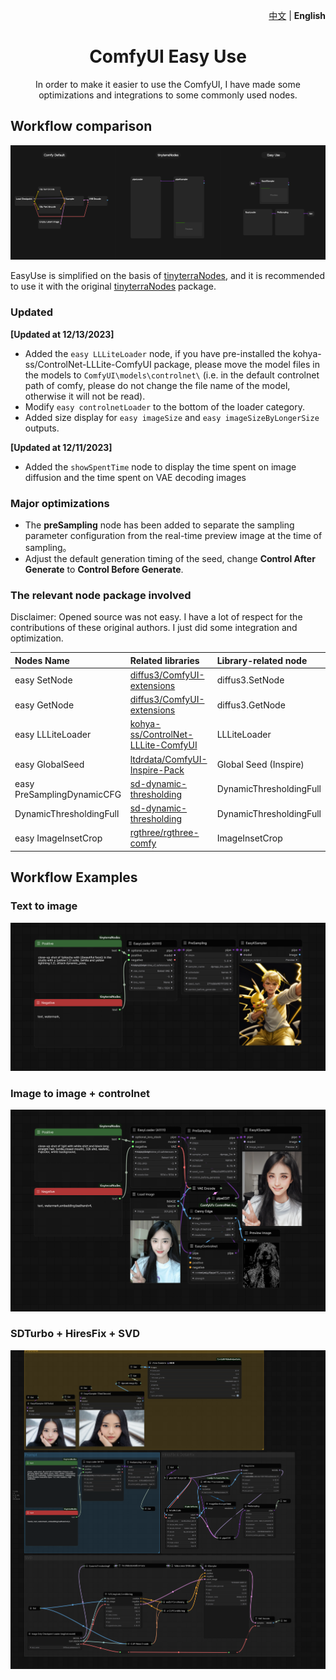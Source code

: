 <p align="right">
   <a href="./README.md">中文</a> | <strong>English</strong>
</p>

<div align="center">

# ComfyUI Easy Use

In order to make it easier to use the ComfyUI, I have made some optimizations and integrations to some commonly used nodes.

[//]: # ([![Bilibili Badge]&#40;https://img.shields.io/badge/使用说明视频-00A1D6?style=for-the-badge&logo=bilibili&logoColor=white&link=https://space.bilibili.com/1840885116&#41;]&#40;https://space.bilibili.com/1840885116&#41;)
</div>

## Workflow comparison

<img src="./docs/workflow_node_compare.png">

EasyUse is simplified on the basis of [tinyterraNodes](https://github.com/TinyTerra/ComfyUI_tinyterraNodes), and it is recommended to use it with the original [tinyterraNodes](https://github.com/TinyTerra/ComfyUI_tinyterraNodes) package.

### Updated

**[Updated at 12/13/2023]**

-  Added the `easy LLLiteLoader` node, if you have pre-installed the kohya-ss/ControlNet-LLLite-ComfyUI package, please move the model files in the models to `ComfyUI\models\controlnet\` (i.e. in the default controlnet path of comfy, please do not change the file name of the model, otherwise it will not be read).
-  Modify `easy controlnetLoader` to the bottom of the loader category.
-  Added size display for `easy imageSize` and `easy imageSizeByLongerSize` outputs.

**[Updated at 12/11/2023]**

-  Added the `showSpentTime` node to display the time spent on image diffusion and the time spent on VAE decoding images

### Major optimizations

- The **preSampling** node has been added to separate the sampling parameter configuration from the real-time preview image at the time of sampling。
- Adjust the default generation timing of the seed, change **Control After Generate** to **Control Before Generate**.

### The relevant node package involved

Disclaimer: Opened source was not easy. I have a lot of respect for the contributions of these original authors. I just did some integration and optimization.

| Nodes Name                 | Related libraries                                                                        | Library-related node              |
|:---------------------------|:----------------------------------------------------------------------------|:----------------------------------|
| easy SetNode               | [diffus3/ComfyUI-extensions](https://github.com/diffus3/ComfyUI-extensions) | diffus3.SetNode                   |
| easy GetNode               | [diffus3/ComfyUI-extensions](https://github.com/diffus3/ComfyUI-extensions) | diffus3.GetNode                   |
| easy LLLiteLoader          | [kohya-ss/ControlNet-LLLite-ComfyUI](https://github.com/kohya-ss/ControlNet-LLLite-ComfyUI) | LLLiteLoader            |
| easy GlobalSeed            | [ltdrdata/ComfyUI-Inspire-Pack](https://github.com/ltdrdata/ComfyUI-Inspire-Pack) | Global Seed (Inspire)             | 
| easy PreSamplingDynamicCFG | [sd-dynamic-thresholding](https://github.com/mcmonkeyprojects/sd-dynamic-thresholding) | DynamicThresholdingFull           | 
| DynamicThresholdingFull    | [sd-dynamic-thresholding](https://github.com/mcmonkeyprojects/sd-dynamic-thresholding) | DynamicThresholdingFull           | 
| easy ImageInsetCrop        | [rgthree/rgthree-comfy](https://github.com/rgthree/rgthree-comfy) | ImageInsetCrop                    | 


## Workflow Examples

### Text to image

<img src="./docs/text_to_image.png">

### Image to image + controlnet

<img src="./docs/image_to_image_controlnet.png">

### SDTurbo + HiresFix + SVD

<img src="./docs/sdturbo_hiresfix_svd.png">